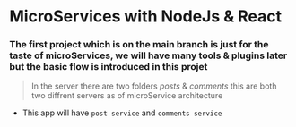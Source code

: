 # MicroServices with NodeJs & React

### The first project which is on the main branch is just for the taste of microServices, we will have many tools & plugins later but the basic flow is introduced in this projet

> In the server there are two folders *posts* & *comments* this are both two diffrent servers as of microService architecture 

- This app will have `post service` and `comments service`